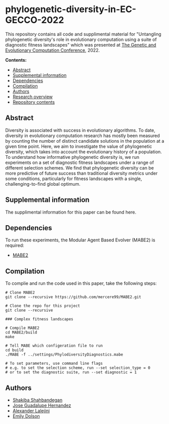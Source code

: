 # phylogenetic-diversity-in-EC-GECCO-2022
This repository contains all code and supplimental material for "Untangling phylogenetic diversity's role in evolutionary computation using a suite of diagnostic fitness landscapes" which was presented at <a href="https://gecco-2022.sigevo.org/HomePage">The Genetic and Evolutionary Computation Conference</a>, 2022. 

  **Contents:**
  - [Abstract](https://github.com/emilydolson/phylodiversity-metrics-in-EC-GPTP-2021#abstract)
  - [Supplemental information](https://github.com/emilydolson/phylodiversity-metrics-in-EC-GPTP-2021#supplemental-information)
  - [Dependencies](https://github.com/emilydolson/phylodiversity-metrics-in-EC-GPTP-2021#dependencies)
  - [Compilation](https://github.com/emilydolson/phylodiversity-metrics-in-EC-GPTP-2021#compilation)
  - [Authors](https://github.com/emilydolson/phylodiversity-metrics-in-EC-GPTP-2021#authors)
  - [Research overview](https://github.com/emilydolson/phylodiversity-metrics-in-EC-GPTP-2021#research-overview)
  - [Repository contents](https://github.com/emilydolson/phylodiversity-metrics-in-EC-GPTP-2021#repository-contents)

## Abstract
Diversity is associated with success in evolutionary algorithms. To date, diversity in evolutionary computation research has mostly been measured by counting the number of distinct candidate solutions in the population at a given time point. Here, we aim to investigate the value of phylogenetic diversity, which takes into account the evolutionary history of a population. To understand how informative phylogenetic diversity is, we run experiments on a set of diagnostic fitness landscapes under a range of different selection schemes. We find that phylogenetic diversity can be more predictive of future success than traditional diversity metrics under some conditions, particularly for fitness landscapes with a single, challenging-to-find global optimum. 

## Supplemental information
The supplimental information for this paper can be found here. 

## Dependencies
To run these experiments, the Modular Agent Based Evolver (MABE2) is required: 
- [MABE2](https://github.com/mercere99/MABE2)

## Compilation
To complie and run the code used in this paper, take the following steps:

```{bash, shell_installation}
# Clone MABE2
git clone --recursive https://github.com/mercere99/MABE2.git

# Clone the repo for this project
git clone --recursive 

### Complex fitness landscapes

# Compile MABE2
cd MABE2/build
make

# Tell MABE which configeration file to run
cd build
./MABE -f ../settings/PhylodiversityDiagnostics.mabe

# To set parameters, use command line flags
# e.g. to set the selection scheme, run --set selection_type = 0
# or to set the diagnostic suite, run --set diagnostic = 1

```
## Authors
- [Shakiba Shahbandegan](https://github.com/shakiba-shb)
- [Jose Guadalupe Hernandez](https://jgh9094.github.io/)
- [Alexander Lalejini](https://lalejini.com/)
- [Emily Dolson](http://emilyldolson.com/)

